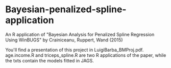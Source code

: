 # Bayesian-penalized-spline-application
An R application of "Bayesian Analysis for Penalized Spline Regression Using WinBUGS" by Crainiceanu, Ruppert, Wand (2015)

You'll find a presentation of this project in LuigiBarba_BMProj.pdf.\
age.income.R and triceps_spline.R are two R applications of the paper, while the txts contain the models fitted in JAGS.
